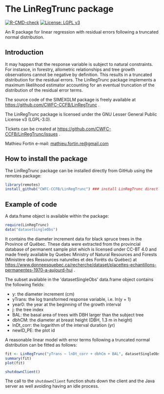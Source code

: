 The LinRegTrunc package
=======================

<!-- badges: start -->
[![R-CMD-check](https://github.com/CWFC-CCFB/LinRegTrunc/actions/workflows/R-CMD-check.yaml/badge.svg)](https://github.com/CWFC-CCFB/LinRegTrunc/actions/workflows/R-CMD-check.yaml)
[![License: LGPL v3](https://img.shields.io/badge/License-LGPL_v3-blue.svg)](https://www.gnu.org/licenses/lgpl-3.0)
<!-- badges: end -->

An R package for linear regression with residual errors following a truncated normal distribution.

## Introduction

It may happen that the response variable is subject to natural constraints. For instance, in forestry, allometric relationships and tree growth observations cannot be negative by definition. 
This results in a truncated distribution for the residual errors. The LinRegTrunc package implements a maximum likelihood estimator accounting for an eventual truncation of the distribution of
the residual error terms. 

The source code of the SIMEXGLM package is freely available at https://github.com/CWFC-CCFB/LinRegTrunc .

The LinRegTrunc package is licensed under the GNU Lesser General Public License v3 (LGPL-3.0).

Tickets can be created at https://github.com/CWFC-CCFB/LinRegTrunc/issues .

Mathieu Fortin
e-mail: mathieu.fortin.re@gmail.com

## How to install the package

The LinRegTrunc package can be installed directly from GitHub using the remotes package:

~~~R
library(remotes)
install_github("CWFC-CCFB/LinRegTrunc") ### install LinRegTrunc directly from GitHub
~~~

## Example of code

A data.frame object is available within the package: 

~~~R
require(LinRegTrunc)
data("datasetSingleObs")
~~~

It contains the diameter increment data for black spruce trees in the Province of Québec. These data 
were extracted from the provincial database of permanent sample plot which is licensed under CC-BT 4.0 and
made freely available by Quebec Ministry of Natural Resources and Forests (Ministère des Ressources naturelles et des
Forêts du Québec) at https://www.donneesquebec.ca/recherche/dataset/placettes-echantillons-permanentes-1970-a-aujourd-hui .

The subset available in the 'datasetSingleObs' data.frame object contains the following fields:

* y: the diameter increment (cm)
* yTrans: the log transformed response variable, i.e. ln(y + 1)
* year0: the year at the beginning of the growth interval
* j: the tree index
* BAL: the basal area of trees with DBH larger than the subject tree
* dbhCM: the diameter at breast height (DBH, 1.3 m in height)
* lnDt_corr: the logarithm of the interval duration (yr)
* newID_PE: the plot id

A reasonable linear model with error terms following a truncated normal distribution can be fitted as follows: 

~~~R 
fit <- LinRegTrunc("yTrans ~ lnDt_corr + dbhCm + BAL", datasetSingleObs, 0) # truncation below 0
summary(fit)
plot(fit)

shutdownClient()
~~~

The call to the <code>shutdownClient</code> function shuts down the client and the Java server as well avoiding having an idle process. 


